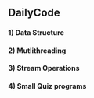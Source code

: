 ## DailyCode

  #### 1) Data Structure
  #### 2) Mutlithreading
  #### 3) Stream Operations
  #### 4) Small Quiz programs
